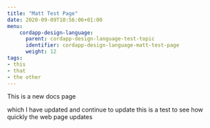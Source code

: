 ```yaml
---
title: "Matt Test Page"
date: 2020-09-09T10:56:06+01:00
menu:
    cordapp-design-language:
      parent: cordapp-design-language-test-topic
      identifier: cordapp-design-language-matt-test-page
      weight: 12
tags:
- this
- that
- the other
---
```


This is a new docs page

 which I have updated
 and continue to update
 this is a test to see how quickly the web page updates



